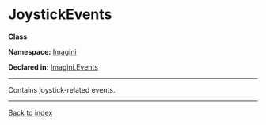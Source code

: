# JoystickEvents

**Class**

**Namespace:** [Imagini](Imagini.md)

**Declared in:** [Imagini.Events](Imagini.Events.md)

------



Contains joystick-related events.


------

[Back to index](index.md)